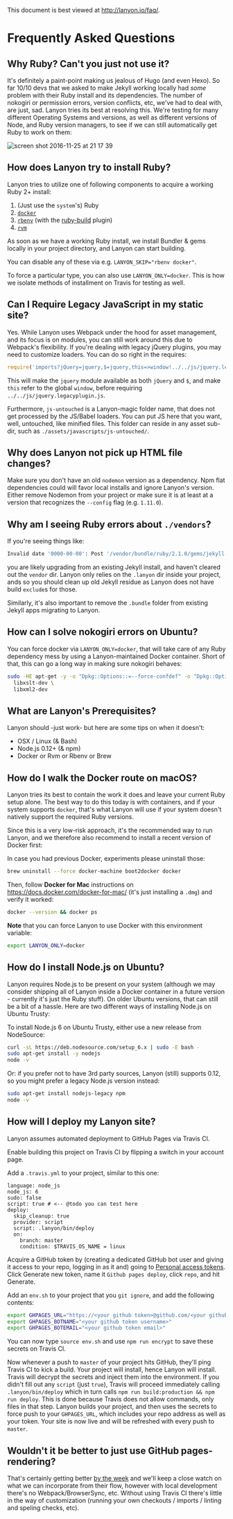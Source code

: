This document is best viewed at <http://lanyon.io/faq/>.

<!--more-->

# Frequently Asked Questions

## Why Ruby? Can't you just not use it?

It's definitely a paint-point making us jealous of Hugo (and even Hexo). So far 10/10 devs that we asked to make Jekyll working locally had _some_ problem with their Ruby install and its dependencies. The number of nokogiri or permission errors, version conflicts, etc, we've had to deal with, are just, sad. Lanyon tries its best at resolving this. We're testing for many different Operating Systems and versions, as well as different versions of Node, and Ruby version managers, to see if we can still automatically get Ruby to work on them:

![screen shot 2016-11-25 at 21 17 39](https://cloud.githubusercontent.com/assets/26752/20634771/9e163fb2-b354-11e6-914c-ac8e54ab68e1.png)

## How does Lanyon try to install Ruby?

Lanyon tries to utilize one of following components to acquire a working Ruby 2+ install:

1. (Just use the `system`'s) Ruby
1. [`docker`](https://www.docker.com/)
1. [`rbenv`](https://github.com/rbenv/rbenv) (with the [ruby-build](https://github.com/rbenv/ruby-build) plugin)
1. [`rvm`](https://rvm.io/)

As soon as we have a working Ruby install, we install Bundler & gems locally in your project directory, and Lanyon can start building.

You can disable any of these via e.g. `LANYON_SKIP="rbenv docker"`.

To force a particular type, you can also use `LANYON_ONLY=docker`. This is how we isolate methods of installment on Travis for testing as well.

## Can I Require Legacy JavaScript in my static site?

Yes. While Lanyon uses Webpack under the hood for asset management, and its focus is on modules, you can still work around this due to Webpack's flexibility. If you're dealing with legacy jQuery plugins, you may need to customize loaders. You can do so right in the requires:

```javascript
require('imports?jQuery=jquery,$=jquery,this=>window!../../js/jquery.legacyplugin.js');
```

This will make the `jquery` module available as both `jQuery` and `$`, and make `this` refer to the global `window`, before
requiring `../../js/jquery.legacyplugin.js`.

Furthermore, `js-untouched` is a Lanyon-magic folder name, that does not get processed by the JS/Babel loaders. You can put JS here that you want, well, untouched, like minified files. This folder can reside in any asset sub-dir, such as `./assets/javascripts/js-untouched/`.

## Why does Lanyon not pick up HTML file changes?

Make sure you don't have an old `nodemon` version as a dependency. Npm flat dependencies could will favor local installs and ignore Lanyon's version. Either remove Nodemon from your project or make sure it is at least at a version that recognizes the `--config` flag (e.g. `1.11.0`).

## Why am I seeing Ruby errors about `./vendors`?

If you're seeing things like:

```bash
Invalid date '0000-00-00': Post '/vendor/bundle/ruby/2.1.0/gems/jekyll-2.4.0/lib/site_template/_posts/0000-00-00-welcome-to-jekyll.markdown.erb'
```

you are likely upgrading from an existing Jekyll install, and haven't cleared out the `vendor` dir. Lanyon only relies on the `.lanyon` dir
inside your project, ands so you should clean up old Jekyll residue as Lanyon does not have build `exclude`s for those.

Similarly, it's also important to remove the `.bundle` folder from existing Jekyll apps migrating to Lanyon.

## How can I solve nokogiri errors on Ubuntu?

You can force docker via `LANYON_ONLY=docker`, that will take care of any Ruby dependency mess by 
using a Lanyon-maintained Docker container. Short of that, this can go a long way in making sure nokogiri behaves:

```bash
sudo -HE apt-get -y -o "Dpkg::Options::=--force-confdef" -o "Dpkg::Options::=--force-confold" install \
  libxslt-dev \
  libxml2-dev
```

## What are Lanyon's Prerequisites?

Lanyon should -just work- but here are some tips on when it doesn't:

- OSX / Linux (& Bash)
- Node.js 0.12+ (& npm)
- Docker or Rvm or Rbenv or Brew

## How do I walk the Docker route on macOS?

Lanyon tries its best to contain the work it does and leave your current Ruby setup alone.
The best way to do this today is with containers, and if your system
supports `docker`, that's what Lanyon will use if your system doesn't natively support 
the required Ruby versions.

Since this is a very low-risk approach, it's the recommended way to run Lanyon, and
we therefore also recommend to install a recent version of Docker first:

In case you had previous Docker, experiments please uninstall those:

```bash
brew uninstall --force docker-machine boot2docker docker
```

Then, follow **Docker for Mac** instructions on <https://docs.docker.com/docker-for-mac/> 
(it's just installing a `.dmg`) and verify it worked:

```bash
docker --version && docker ps
```

**Note** that you can force Lanyon to use Docker with this environment variable:

```bash
export LANYON_ONLY=docker
```

## How do I install Node.js on Ubuntu?

Lanyon requires Node.js to be present on your system (although we may consider shipping all of Lanyon inside a Docker container in a future version - currently it's just the Ruby stuff). On older Ubuntu versions, that can 
still be a bit of a hassle. Here are two different ways of installing Node.js on Ubuntu Trusty:

To install Node.js 6 on Ubuntu Trusty, either use a new release from NodeSource:

```bash
curl -sL https://deb.nodesource.com/setup_6.x | sudo -E bash -
sudo apt-get install -y nodejs
node -v
```

Or: if you prefer not to have 3rd party sources, Lanyon (still) supports 0.12, so you might prefer a legacy Node.js version instead:

```bash
sudo apt-get install nodejs-legacy npm
node -v
```

## How will I deploy my Lanyon site?

Lanyon assumes automated deployment to GitHub Pages via Travis CI.

Enable building this project on Travis CI by flipping a switch in your account page. 

Add a `.travis.yml` to your project, similar to this one:

    language: node_js
    node_js: 6
    sudo: false
    script: true # <-- @todo you can test here
    deploy:
      skip_cleanup: true
      provider: script
      script: .lanyon/bin/deploy
      on:
        branch: master
        condition: $TRAVIS_OS_NAME = linux

Acquire a GitHub token by (creating a dedicated GitHub bot user and giving it access to your repo, logging in as it and) going to [Personal access tokens](https://github.com/settings/tokens). Click Generate new token, name it `Github pages deploy`, click `repo`, and hit Generate.

Add an `env.sh` to your project that you `git ignore`, and add the following contents:

```bash
export GHPAGES_URL="https://<your github token>@github.com/<your github org>/<your github repo>.git"
export GHPAGES_BOTNAME="<your github token username>"
export GHPAGES_BOTEMAIL="<your github token email>"
```

You can now type `source env.sh` and use `npm run encrypt` to save these secrets on Travis CI.

Now whenever a push to `master` of your project hits GitHub, they'll ping Travis CI to kick a build. Your project will install, hence Lanyon will install. Travis will decrypt the secrets and inject them into the environment. If you didn't fill out any `script` (just `true`), Travis will proceed immediately calling `.lanyon/bin/deploy` which in turn calls `npm run build:production && npm run deploy`. This is done because Travis does not allow commands, only files in that step. Lanyon builds your project, and then uses the secrets to force push to your `GHPAGES_URL`, which includes your repo address as well as your token. Your site is now live and will be refreshed with every push to `master`.

## Wouldn't it be better to just use GitHub pages-rendering?

That's certainly getting better [by the week](https://github.com/blog/2289-publishing-with-github-pages-now-as-easy-as-1-2-3) and we'll keep a close watch on what we can incorporate from their flow, however with local development there's no Webpack/BrowserSync, etc. Without using Travis CI there's little in the way of customization (running your own checkouts / imports / linting and speling checks, etc).
